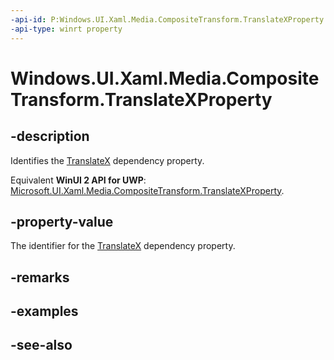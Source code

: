 ```yaml
---
-api-id: P:Windows.UI.Xaml.Media.CompositeTransform.TranslateXProperty
-api-type: winrt property
---
```


<!-- Property syntax
public Windows.UI.Xaml.DependencyProperty TranslateXProperty { get; }
-->

# Windows.UI.Xaml.Media.CompositeTransform.TranslateXProperty

## -description
Identifies the [TranslateX](compositetransform_translatex.md) dependency property.

Equivalent **WinUI 2 API for UWP**: [Microsoft.UI.Xaml.Media.CompositeTransform.TranslateXProperty](/windows/winui/api/microsoft.ui.xaml.media.compositetransform.translatexproperty).

## -property-value
The identifier for the [TranslateX](compositetransform_translatex.md) dependency property.

## -remarks

## -examples

## -see-also
